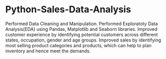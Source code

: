 # Python-Sales-Data-Analysis
Performed Data Cleaning and Manipulation. Performed Exploratoty Data Analysis(EDA) using Pandas, Matplotlib and Seaborn libraries. 
Improved customer experience by identifying potential customers across different states, occupation, gender and age groups. 
Improved sales by identifying most selling product categories and products, which can help to plan inventory and hence meet the demands.
